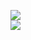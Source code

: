 [![](https://img.shields.io/badge/Made%20With-Github%20Spray-lightgrey.svg?style=for-the-badge&logo=github)](https://github.com/Annihil/github-spray#6408)  
[![](https://i.imgur.com/2DrTn0Z.gif)](https://github.com/Annihil/github-spray)